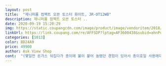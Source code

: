 ```yaml
---
layout: post 
title:  "제니퍼룸 컴팩트 오븐 토스터 화이트, JR-OT12WB" 
description: 제니퍼룸 컴팩트 오븐 토스터 ..
date: 2020-09-19 15:20:29 
img: https://static.coupangcdn.com/image/product/image/vendoritem/2018/01/16/3167109961/113aa037-63a9-45b7-a8d9-f5bf8e16a946.jpg 
linkUrl: https://link.coupang.com/re/AFFSDP?lptag=AF3600438&subid=ahnPublicAsk&pageKey=24205802&itemId=94245695&vendorItemId=3167109961&traceid=V0-113-bf221738e6bad694 
categories: [1013] 
color: BD24A9 
price: 49900 
author: Ask View Shop 
cont:  "(몇일전 돈가스 뒤집다가 종이에 불이 붙어 놀랬던 경험이 있어서 종이호일 사용에대한 리뷰수정합니다 ㅠㅠ<br/>☆☆주의사항☆☆☆☆<br/>겉은 바삭바삭 안은 촉촉하게 앞뒤로 잘 구워지니깐 후라이팬에 직접 기름두르고 요리하는 번거로움을 덜수있고 전자렌지에 돌렸을때보다 확실히 맛있어요<br/>고구마는 통으로 안하고 껍질벗겨서<br/>그때쯤이면 정말 수고했다 말해줄래요 ^^<br/>그러셨는데 이런 기계적인 타이머는<br/>그리고 생각보다 스크래치가 많네요ㅠㅠ<br/>그리고 오래되면 입구 사이사이가<br/>다른분들도 이점 참고하셔서 왠만함 종이호일 사용 안하시는게 조을거 같아요!!)<br/>닭백숙 먹는것같다며 좋아하네요<br/>많이 고민하다 산 제품<br/>몇번훔쳐야해요 나중에 닦으려면 굳을수<br/>몸체도 뜨겁다는걸 몇번 데이면서 알게되고<br/>밑으로 떨어진건 꼭 식은후에 올리고요<br/>바꾸려던참에 이런 오븐 토스트기는 어떨까하고<br/>분리도 쉽고 청소하기도 편해서 깨끗하게 오래 사용하려구용 ㅎㅎ<br/>비싸겠지 했는데 생각보다 저렴하고 후기도 좋구해서 구매하게됐어요<br/>빵 토스트는 바삭하게 잘되고요<br/>빼야하니 뚜껑 열어놓고 깨끗한 행주로<br/>사진에선 팬에 기름기나 눌러붙음 방지위해 종이호일 깔고 조리해봤는데 높은온도로 조리시 램프에 종이가 닿을경우 종이에 불이 붙어 위험할수도 있어요 !!!<br/>상품평 무지 읽고 산 제품<br/>상품평만 눈에 들어왔지만요 ㅎㅎ<br/>상품평이 반반이길래 괜찮을까 걱정이 됐었는데 토스터 중심으로 해먹으려고 구매한 저에게는 안성맞춤이네요.<br/><br/>생각보다 가벼운 건 좋은데 그래서 그런지 살짝 뜨는 부분이 있어요.<br/> 열 손실이 되거나 하는 문제까지 이어지진 않겠지만 만졌을때 떠있는게 느껴지고 외관으로도 잘 보여요.<br/> (사진 첨부 참고)<br/>안되니까 꼭 자주 닦아야 할듯^^<br/>앙증맞은 디자인과 사이즈, 할인까지 받아서 4만원 초반 가격에 구입해서 아주아주 좋은데 아쉬운 점이 몇 개 있어서 별 하나 뺐어요.<br/><br/>어떤분 상품평처럼 갈색으로 변할거 같아요<br/>엄청 뜨거워서 흰색이 변하긴 할것같네요<br/>우리딸 다이어트 닭가슴살 구워주니<br/>이미 디자인에 맘을 뺏긴터라 사실은 별다섯<br/>이센티 두께로 철망에 올려 구웠고요<br/>이십년 쓰던 토스트기가 너무 지저분해서<br/>일반 마트에서 파는 빵이랑 제과점에서 파는 빵이 밀도가 달라서 조리하는데 온도와 시간이 조금씩 다른거 같아요.<br/> 제과점 빵을 할때는 온도 180에 4분정도 돌리니까 겉은 바삭하고 안은 부드럽게 되네요.<br/><br/>있어요 음식을 하는곳이라 세제를 쓰면 절대<br/>자주 닦아주어야 하고 사용후 꼭 냄새<br/>작동 기능이 타이머와 열온도 조절 두가지라 사용하기 쉬워요.<br/> 아쉬운 점은 다른 오븐토스터에는 그림이나 설명서에 간단한 음식 조리시 열온도와 조리시간이 나와있던데 요 제품은 설명서에도 그림으로도 안내가 되어있지 않다는 점이에요ㅠㅠ<br/>저는 그냥 막 돌려서 꺼요<br/>좋은점 만큼 아쉬운점도 있지만 그래도 필요해서 산 제품이기에 잘 쓰겠습니다ㅎㅎ<br/>처음 사용하기 전 최고 온도에서 15분간 공회전 시켰는데 앞선 상품평에서 좋은 정보 제공해 주신대로 트레이를 빼고 돌리니까 연기가 하나도 안나고 잘 돌아갔어요.<br/><br/>처음에 토스트 해먹을려고 샀다가 지금은 주로 소시지.<br/> 햄.<br/> 만두 등 냉동식품 데우는 용도로 아주 잘 활용 중이에요<br/>철쟁반하니까 오래걸리길래 그냥 올렸어요<br/>타이머 째각째각 땡 돌아가고 멈추는 소리 너무 기여운거 갘아요<br/>타이머가 중간에 정지안한다 어떤분이<br/>토스터기 사려고 검색하다가 딱 한눈에 띄는 이쁜 아이 발견♡♡<br/>토스터기 알아보던 중 일반 토스터기를 살지 오븐토스터기를 살지 고민하다가 이 제품이 가격도 좋고 디자인도 귀여워서 구매했어요.<br/><br/>" 
---
```

